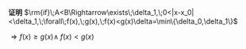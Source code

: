 **证明**
$\rm{if}\;A<B\Rightarrow\exists\;\delta_1,\;0<|x-x_0|<\delta_1,\;\forall\;f(x),\;g(x),\;f(x)<g(x)\delta=\min\{\delta_0,\delta_1\}$

$\Rightarrow f(x)\geq g(x)\land\;f(x)<g(x)$
